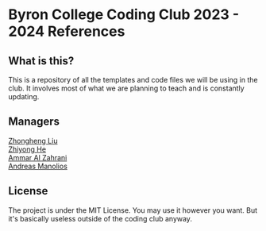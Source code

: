 # Byron College Coding Club 2023 - 2024 References

## What is this?

This is a repository of all the templates and code files we will be using in the club. It involves most of what we are planning to teach and is constantly updating.

## Managers

[Zhongheng Liu](https://example.com)  
[Zhiyong He](https://example.com)  
[Ammar Al Zahrani](https://example.com)  
[Andreas Manolios](https://example.com)

## License

The project is under the MIT License. You may use it however you want. But it's basically useless outside of the coding club anyway.
